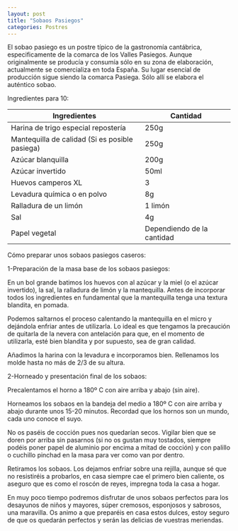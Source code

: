 ```yaml
---
layout: post
title: "Sobaos Pasiegos"
categories: Postres
---
```


El sobao pasiego es un postre típico de la gastronomía cantábrica, especificamente de la comarca de los Valles Pasiegos. Aunque originalmente se producía y consumía sólo en su zona de elaboración, actualmente se comercializa en toda España. Su lugar esencial de producción sigue siendo la comarca Pasiega. Sólo allí se elabora el auténtico sobao.

Ingredientes para 10:

|Ingredientes          | Cantidad              |
|--------------------- | --------------------- |
|Harina de trigo especial repostería |         250g |
|Mantequilla de calidad (Si es posible pasiega) |   250g |
|Azúcar blanquilla     |          200g         |
|Azúcar invertido      |          50ml         |
|Huevos camperos XL    |           3           |
|Levadura química o en polvo |     8g          |
|Ralladura de un limón |         1 limón       |
|Sal                   |           4g          |
|Papel vegetal         |Dependiendo de la cantidad|

Cómo preparar unos sobaos pasiegos caseros:

1-Preparación de la masa base de los sobaos pasiegos:

En un bol grande batimos los huevos con al azúcar y la miel (o el azúcar invertido), la sal, la ralladura de limón y la mantequilla. Antes de incorporar todos los ingredientes en fundamental que la mantequilla tenga una textura blandita, en pomada.

Podemos saltarnos el proceso calentando la mantequilla en el micro y dejándola enfriar antes de utilizarla. Lo ideal es que tengamos la precaución de quitarla de la nevera con antelación para que, en el momento de utilizarla, esté bien blandita y por supuesto, sea de gran calidad.

Añadimos la harina con la levadura e incorporamos bien. Rellenamos los molde hasta no más de 2/3 de su altura.

2-Horneado y presentación final de los sobaos:
 
Precalentamos el horno a 180º C con aire arriba y abajo (sin aire).

Horneamos los sobaos en la bandeja del medio a 180º C con aire arriba y abajo durante unos 15-20 minutos. Recordad que los hornos son un mundo, cada uno conoce el suyo.

No os paséis de cocción pues nos quedarían secos. Vigilar bien que se doren por arriba sin pasarnos (si no os gustan muy tostados, siempre podéis poner papel de aluminio por encima a mitad de cocción) y con palillo o cuchillo pinchad en la masa para ver como van por dentro.

Retiramos los sobaos. Los dejamos enfriar sobre una rejilla, aunque sé que no resistiréis a probarlos, en casa siempre cae el primero bien caliente, os aseguro que es como el roscón de reyes, impregna toda la casa a hogar.  

En muy poco tiempo podremos disfrutar de unos sobaos perfectos para los desayunos de niños y mayores, súper cremosos, esponjosos y sabrosos, una maravilla. Os animo a que preparéis en casa estos dulces, estoy seguro de que os quedarán perfectos y serán las delicias de vuestras meriendas.





